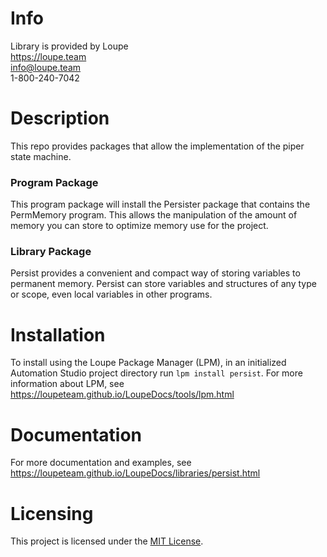 # Info
Library is provided by Loupe  
https://loupe.team  
info@loupe.team  
1-800-240-7042  

# Description
This repo provides packages that allow the implementation of the piper state machine.

### Program Package
This program package will install the Persister package that contains the PermMemory program.  This allows the manipulation of the amount of memory you can store to optimize memory use for the project. 

### Library Package
Persist provides a convenient and compact way of storing variables to permanent memory. Persist can store variables and structures of any type or scope, even local variables in other programs.

# Installation
To install using the Loupe Package Manager (LPM), in an initialized Automation Studio project directory run `lpm install persist`. For more information about LPM, see https://loupeteam.github.io/LoupeDocs/tools/lpm.html

# Documentation
For more documentation and examples, see https://loupeteam.github.io/LoupeDocs/libraries/persist.html

# Licensing

This project is licensed under the [MIT License](LICENSE).